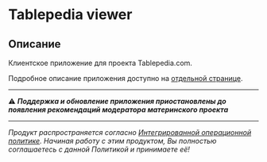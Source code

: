 # Tablepedia viewer

## Описание

Клиентское приложение для проекта Tablepedia.com.

Подробное описание приложения доступно на [отдельной странице](https://adslbarxatov.github.io/TablepediaViewer).

---

:warning: ***Поддержка и обновление приложения приостановлены до появления рекомендаций модератора материнского проекта***

---

*Продукт распространяется согласно [Интегрированной операционной политике](https://adslbarxatov.github.io/IOP/ru).
Начиная работу с этим продуктом, Вы полностью соглашаетесь с данной Политикой и принимаете её!*
